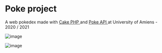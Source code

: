 # Poke project

A web pokedex made with <a href="https://cakephp.org/">Cake PHP </a> and <a href="https://pokeapi.co/">Poke API </a> at University of Amiens - 2020 / 2021


![image](https://user-images.githubusercontent.com/44004683/235867354-ff57c422-8347-4d1b-b890-adc63b06360c.png)

![image](https://user-images.githubusercontent.com/44004683/236406576-c4aaeb6a-1691-4f5d-a536-0446ca2b753e.png)

